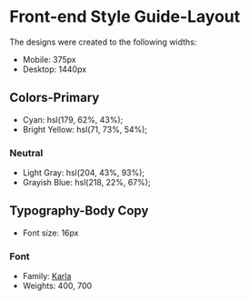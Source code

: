 # Front-end Style Guide-Layout

The designs were created to the following widths:
- Mobile: 375px
- Desktop: 1440px

## Colors-Primary
- Cyan: hsl(179, 62%, 43%);
- Bright Yellow: hsl(71, 73%, 54%);
### Neutral
- Light Gray: hsl(204, 43%, 93%);
- Grayish Blue: hsl(218, 22%, 67%);

## Typography-Body Copy
- Font size: 16px

### Font
- Family: [Karla](https://fonts.google.com/specimen/Karla)
- Weights: 400, 700